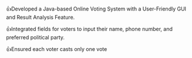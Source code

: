 👍Developed a Java-based Online Voting System with a User-Friendly GUI and Result Analysis Feature. 

👍Integrated fields for voters to input their name, phone number, and preferred political party.

👍Ensured each voter casts only one vote
